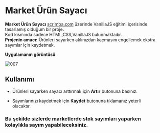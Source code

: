 # Market Ürün Sayacı

**Market Ürün Sayacı** [scrimba.com](scrimba.com) üzerinde VanillaJS eğitimi içerisinde tasarlamış olduğum bir proje.  
Kod kısmında sadece HTML,CSS,VanillaJS bulunmaktadır.   
**Projenin amacı:** Ürünleri sayarken aklınızdan kaçmasını engellemek ekstra sayımlar için kaydetmek.




**Uygulamanın görüntüsü**  

![007](https://github.com/FURKANMEYDAN/Scrimba/assets/103230828/cd0dd125-3af9-48cc-945b-c366ebd6f357)






## Kullanımı

- Ürünleri sayarken sayacı arttırmak için **Artır** butonuna basınız.  
  
- Sayımlarınızı kaydetmek için **Kaydet** butonuna tıklamanız yeterli olacaktır.  

  

### Bu şekilde sizlerde marketlerde stok sayımları yaparken kolaylıkla sayım yapabileceksiniz.
